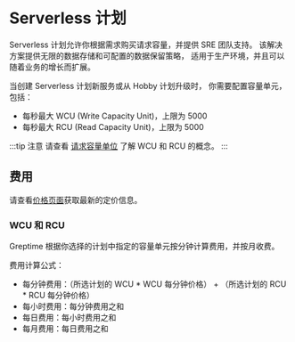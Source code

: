 # Serverless 计划

Serverless 计划允许你根据需求购买请求容量，并提供 SRE 团队支持。
该解决方案提供无限的数据存储和可配置的数据保留策略，
适用于生产环境，并且可以随着业务的增长而扩展。

当创建 Serverless 计划新服务或从 Hobby 计划升级时，
你需要配置容量单元，包括：

- 每秒最大 WCU (Write Capacity Unit)，上限为 5000
- 每秒最大 RCU (Read Capacity Unit)，上限为 5000

:::tip 注意
请查看 [请求容量单位](request-capacity-unit.md) 了解 WCU 和 RCU 的概念。
:::

## 费用

请查看[价格页面](https://greptime.com/pricing)获取最新的定价信息。

### WCU 和 RCU

Greptime 根据你选择的计划中指定的容量单元按分钟计算费用，并按月收费。

费用计算公式：

- 每分钟费用：（所选计划的 WCU * WCU 每分钟价格） + （所选计划的 RCU * RCU 每分钟价格）
- 每小时费用：每分钟费用之和
- 每日费用：每小时费用之和
- 每月费用：每日费用之和

<!--@include: shared-storage-capacity.md-->

<!-- ### 优化费用

以下是一些优化费用的建议：

- 选择适当的容量单元以避免为未使用的容量支付过多费用。
- 设置数据保留策略以删除不必要的数据并减少存储费用。 -->
